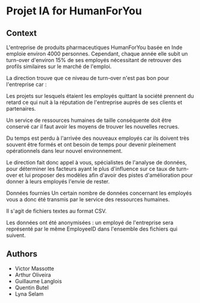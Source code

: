 # Projet IA for HumanForYou

## Context

L'entreprise de produits pharmaceutiques HumanForYou basée en Inde emploie environ 4000 personnes. Cependant, chaque année elle subit un turn-over d'environ 15% de ses employés nécessitant de retrouver des profils similaires sur le marché de l'emploi.

La direction trouve que ce niveau de turn-over n'est pas bon pour l'entreprise car :

Les projets sur lesquels étaient les employés quittant la société prennent du retard ce qui nuit à la réputation de l'entreprise auprès de ses clients et partenaires.

Un service de ressources humaines de taille conséquente doit être conservé car il faut avoir les moyens de trouver les nouvelles recrues.

Du temps est perdu à l'arrivée des nouveaux employés car ils doivent très souvent être formés et ont besoin de temps pour devenir pleinement opérationnels dans leur nouvel environnement.

Le direction fait donc appel à vous, spécialistes de l'analyse de données, pour déterminer les facteurs ayant le plus d'influence sur ce taux de turn-over et lui proposer des modèles afin d'avoir des pistes d'amélioration pour donner à leurs employés l'envie de rester.

Données fournies Un certain nombre de données concernant les employés vous a donc été transmis par le service des ressources humaines.

Il s'agit de fichiers textes au format CSV.

Les données ont été anonymisées : un employé de l'entreprise sera représenté par le même EmployeeID dans l'ensemble des fichiers qui suivent.

## Authors

- Victor Massotte
- Arthur Oliveira
- Guillaume Langlois
- Quentin Butel
- Lyna Selam